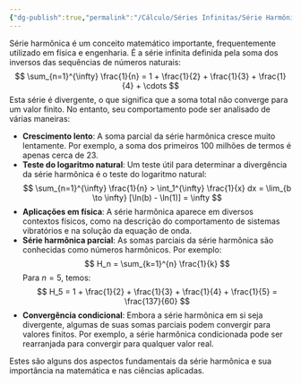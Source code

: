 ```yaml
---
{"dg-publish":true,"permalink":"/Cálculo/Séries Infinitas/Série Harmônica/","created":"2025-05-20T13:30:13.834-03:00"}
---
```



Série harmônica é um conceito matemático importante, frequentemente utilizado em física e engenharia. É a série infinita definida pela soma dos inversos das sequências de números naturais:
$$
\sum_{n=1}^{\infty} \frac{1}{n} = 1 + \frac{1}{2} + \frac{1}{3} + \frac{1}{4} + \cdots
$$
Esta série é divergente, o que significa que a soma total não converge para um valor finito. No entanto, seu comportamento pode ser analisado de várias maneiras:

- **Crescimento lento**: A soma parcial da série harmônica cresce muito lentamente. Por exemplo, a soma dos primeiros 100 milhões de termos é apenas cerca de 23.
- **Teste do logaritmo natural**: Um teste útil para determinar a divergência da série harmônica é o teste do logaritmo natural:
$$
\sum_{n=1}^{\infty} \frac{1}{n} > \int_1^{\infty} \frac{1}{x} dx = \lim_{b \to \infty} [\ln(b) - \ln(1)] = \infty
$$
- **Aplicações em física**: A série harmônica aparece em diversos contextos físicos, como na descrição do comportamento de sistemas vibratórios e na solução da equação de onda.
- **Série harmônica parcial**: As somas parciais da série harmônica são conhecidas como números harmônicos. Por exemplo:
$$
H_n = \sum_{k=1}^{n} \frac{1}{k}
$$
  Para $n = 5$, temos:
$$
H_5 = 1 + \frac{1}{2} + \frac{1}{3} + \frac{1}{4} + \frac{1}{5} = \frac{137}{60}
$$
- **Convergência condicional**: Embora a série harmônica em si seja divergente, algumas de suas somas parciais podem convergir para valores finitos. Por exemplo, a série harmônica condicionada pode ser rearranjada para convergir para qualquer valor real.

Estes são alguns dos aspectos fundamentais da série harmônica e sua importância na matemática e nas ciências aplicadas.
